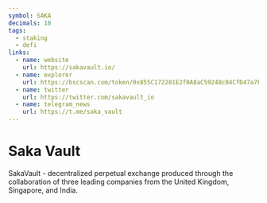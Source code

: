 ```yaml
---
symbol: SAKA
decimals: 18
tags:
  - staking
  - defi
links:
  - name: website
    url: https://sakavault.io/
  - name: explorer
    url: https://bscscan.com/token/0x855C172281E2f0A8aC59248c04CfD47a7F40E8dD
  - name: twitter
    url: https://twitter.com/sakavault_io
  - name: telegram_news
    url: https://t.me/saka_vault
---
```


# Saka Vault

SakaVault - decentralized perpetual exchange produced through the collaboration of three leading companies from the United Kingdom, Singapore, and India.
